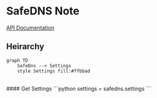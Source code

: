 # SafeDNS Note
[API Documentation](https://developers.ukfast.io/documentation/safedns#/Settings)

## Heirarchy
```mermaid
graph TD
    SafeDns --> Settings
    style Settings fill:#ffbbad
```
<br>
#### Get Settings
```python
settings = safedns.settings
```